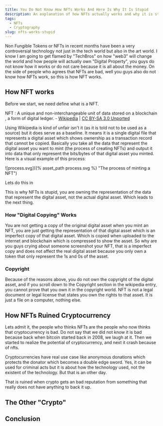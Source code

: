 ```yaml
---
title: You Do Not Know How NFTs Works And Here Is Why It Is Stupid
description: An explanation of how NFTs actually works and why it is stupid.
tags:
  - NFTs
  - Cryptography
slug: nfts-works-stupid
---
```


Non Fungible Tokens or NFTs in recent months have been a very controversial
technology not just in the tech world but also in the art world. I know I am
going to get flamed by "TechBros" on how "web3" will change the world and how
people will actually own "Digital Property", you guys do not know how it works
or do not care because it is all about the money. On the side of people who
agrees that NFTs are bad, well you guys also do not know how NFTs work, so this
is how NFT works.

## How NFT works

Before we start, we need define what is a NFT.

NFT
: A unique and non-interchangeable unit of data stored on a blockchain , a form
  of digital ledger. - [Wikipedia][1] | [CC BY-SA 3.0 Unported][2]

Using Wikipedia is kind of unfair isn't it (as it is told not to be used as a
source) but it does serve as a baseline. It means it is a single digital file
that represents a digital asset which shows ownership as a transaction record
that cannot be copied. Basically you take all the data  that represent the
digital asset you want to mint (the process of creating NFTs) and output it into
data that only represent the bits/bytes of that digital asset you minted. Here
is a visual example of this process:

![process.svg]({% asset_path process.svg %} "The process of minting a NFT")

Lets do this in

This is why NFTs is stupid, you are owning the representation of the data that
represent the digital asset, not the actual digital asset. Which leads to the
next thing.

### How "Digital Copying" Works

You are not getting a copy of the original digital asset when you mint an NFT,
you are just getting the representation of that digital asset which is an
imperfect copy of that digital asset. Which is copied when uploaded to the
internet and blockchain which is compressed to show the asset. So why are you
guys crying about someone screenshot your NFT, that is a imperfect copy and does
not affect the real digital asset because you only own a token that only
represent the 1s and 0s of the asset.

### Copyright

Because of the reasons above, you do not own the copyright of the digital asset,
and if you scroll down to the Copyright section in the wikipedia entry, you
cannot prove that you own it in the copyright world. NFT is not a legal document
or legal license that states you own the rights to that asset. It is just a file
on a computer, nothing else.

## How NFTs Ruined Cryptocurrency

Lets admit it, the people who thinks NFTs are the people who now thinks that
cryptocurrency is bad. Do not say that we did not know it is bad because back
when bitcoin started back in 2008, we laugh at it. Then we started to realize
the potential of cryptocurrency, and next it crash because of nfts.

Cryptocurrencies have real use case like anonymous donations which protects the
donator which becomes a double edge sword. Yes, it can be used for criminal acts
but it is about how the technology used, not the existent of the technology. But
that is an other day.

That is ruined when crypto gets an bad reputation from something that really
does not have anything to back it up.

## The Other "Crypto"

## Conclusion

[1]: https://en.wikipedia.org/wiki/Non-fungible_token
[2]: https://creativecommons.org/licenses/by-sa/3.0/
